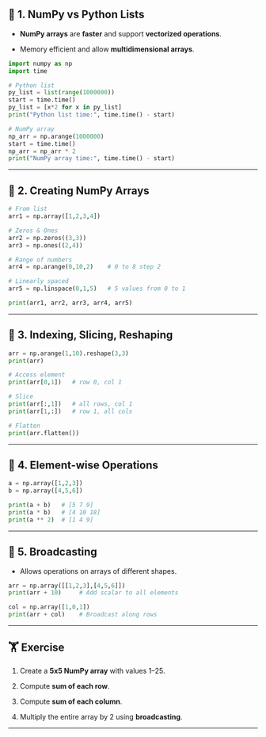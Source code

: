 
## 📌 1. NumPy vs Python Lists

- **NumPy arrays** are **faster** and support **vectorized operations**.
    
- Memory efficient and allow **multidimensional arrays**.
    

```python
import numpy as np
import time

# Python list
py_list = list(range(1000000))
start = time.time()
py_list = [x*2 for x in py_list]
print("Python list time:", time.time() - start)

# NumPy array
np_arr = np.arange(1000000)
start = time.time()
np_arr = np_arr * 2
print("NumPy array time:", time.time() - start)
```

---

## 📌 2. Creating NumPy Arrays

```python
# From list
arr1 = np.array([1,2,3,4])

# Zeros & Ones
arr2 = np.zeros((3,3))
arr3 = np.ones((2,4))

# Range of numbers
arr4 = np.arange(0,10,2)    # 0 to 8 step 2

# Linearly spaced
arr5 = np.linspace(0,1,5)   # 5 values from 0 to 1

print(arr1, arr2, arr3, arr4, arr5)
```

---

## 📌 3. Indexing, Slicing, Reshaping

```python
arr = np.arange(1,10).reshape(3,3)
print(arr)

# Access element
print(arr[0,1])   # row 0, col 1

# Slice
print(arr[:,1])   # all rows, col 1
print(arr[1,:])   # row 1, all cols

# Flatten
print(arr.flatten())
```

---

## 📌 4. Element-wise Operations

```python
a = np.array([1,2,3])
b = np.array([4,5,6])

print(a + b)   # [5 7 9]
print(a * b)   # [4 10 18]
print(a ** 2)  # [1 4 9]
```

---

## 📌 5. Broadcasting

- Allows operations on arrays of different shapes.
    

```python
arr = np.array([[1,2,3],[4,5,6]])
print(arr + 10)     # Add scalar to all elements

col = np.array([1,0,1])
print(arr + col)    # Broadcast along rows
```

---

## 🏋️ Exercise

1. Create a **5x5 NumPy array** with values 1–25.
    
2. Compute **sum of each row**.
    
3. Compute **sum of each column**.
    
4. Multiply the entire array by 2 using **broadcasting**.
    

---


